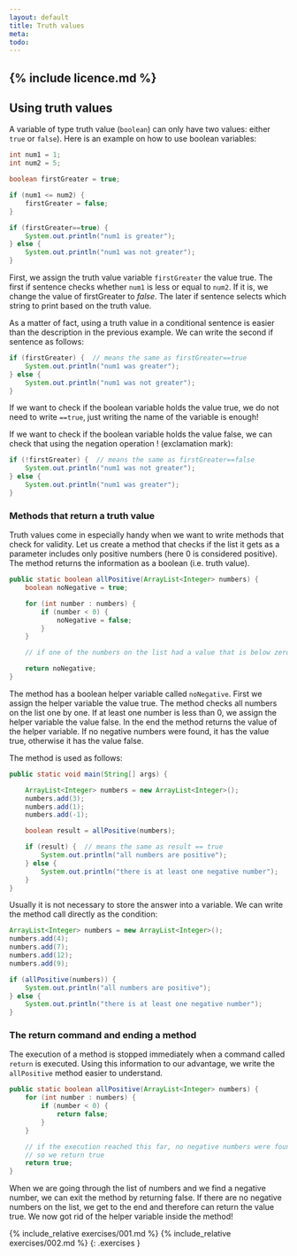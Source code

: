 ```yaml
---
layout: default
title: Truth values
meta: 
todo: 
---
```

{% include licence.md %}
---
## Using truth values
A variable of type truth value (`boolean`) can only have two values: either `true` or `false`). Here is an example on how to use boolean variables:

```java
int num1 = 1;
int num2 = 5;

boolean firstGreater = true;

if (num1 <= num2) {
    firstGreater = false;
}

if (firstGreater==true) {
    System.out.println("num1 is greater");
} else {
    System.out.println("num1 was not greater");
}
```

First, we assign the truth value variable `firstGreater` the value true. The first if sentence checks whether `num1` is less or equal to `num2`. If it is, we change the value of firstGreater to *false*. The later if sentence selects which string to print based on the truth value.

As a matter of fact, using a truth value in a conditional sentence is easier than the description in the previous example. We can write the second if sentence as follows:

```java
if (firstGreater) {  // means the same as firstGreater==true
    System.out.println("num1 was greater");
} else {
    System.out.println("num1 was not greater");
}
```

If we want to check if the boolean variable holds the value true, we do not need to write `==true`, just writing the name of the variable is enough!

If we want to check if the boolean variable holds the value false, we can check that using the negation operation ! (exclamation mark):

```java
if (!firstGreater) {  // means the same as firstGreater==false
    System.out.println("num1 was not greater");
} else {
    System.out.println("num1 was greater");
}
```

### Methods that return a truth value

Truth values come in especially handy when we want to write methods that check for validity. Let us create a method that checks if the list it gets as a parameter includes only positive numbers (here 0 is considered positive). The method returns the information as a boolean (i.e. truth value).

```java
public static boolean allPositive(ArrayList<Integer> numbers) {
    boolean noNegative = true;

    for (int number : numbers) {
        if (number < 0) {
            noNegative = false;
        }
    }

    // if one of the numbers on the list had a value that is below zero, noNegatives becomes false.

    return noNegative;
}
```

The method has a boolean helper variable called `noNegative`. First we assign the helper variable the value true. The method checks all numbers on the list one by one. If at least one number is less than 0, we assign the helper variable the value false. In the end the method returns the value of the helper variable. If no negative numbers were found, it has the value true, otherwise it has the value false.

The method is used as follows:

```java
public static void main(String[] args) {

    ArrayList<Integer> numbers = new ArrayList<Integer>();
    numbers.add(3);
    numbers.add(1);
    numbers.add(-1);

    boolean result = allPositive(numbers);

    if (result) {  // means the same as result == true
        System.out.println("all numbers are positive");
    } else {
        System.out.println("there is at least one negative number");
    }
}
```

Usually it is not necessary to store the answer into a variable. We can write the method call directly as the condition:

```java
ArrayList<Integer> numbers = new ArrayList<Integer>();
numbers.add(4);
numbers.add(7);
numbers.add(12);
numbers.add(9);

if (allPositive(numbers)) {
    System.out.println("all numbers are positive");
} else {
    System.out.println("there is at least one negative number");
}
```

### The return command and ending a method

The execution of a method is stopped immediately when a command called `return` is executed. Using this information to our advantage, we write the `allPositive` method easier to understand.

```java
public static boolean allPositive(ArrayList<Integer> numbers) {
    for (int number : numbers) {
        if (number < 0) {
            return false;
        }
    }

    // if the execution reached this far, no negative numbers were found
    // so we return true
    return true;
}
```

When we are going through the list of numbers and we find a negative number, we can exit the method by returning false. If there are no negative numbers on the list, we get to the end and therefore can return the value true. We now got rid of the helper variable inside the method!

{% include_relative exercises/001.md %}
{% include_relative exercises/002.md %}
{: .exercises }